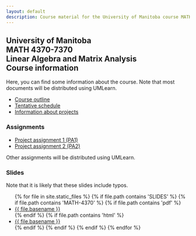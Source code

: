 ```yaml
---
layout: default
description: Course material for the University of Manitoba course MATH 4370-7370, Linear Algebra and Matrix Analysis
---
```


## University of Manitoba <br>MATH 4370-7370<br>Linear Algebra and Matrix Analysis<br>Course information

Here, you can find some information about the course. Note that most documents will be distributed using UMLearn.

- [Course outline](course-outline-2025.html)
- [Tentative schedule](tentative-schedule.html)
- [Information about projects](project-information.html)

### Assignments

- [Project assignment 1 (PA1)](/assets/pdf/MATH-4370-7370-F2025-PA1.pdf)
- [Project assignment 2 (PA2)](/assets/pdf/MATH-4370-7370-F2025-PA2.pdf)

Other assignments will be distributed using UMLearn.

### Slides

Note that it is likely that these slides include typos.

<ul>
{% for file in site.static_files %}
  {% if file.path contains 'SLIDES' %}
    {% if file.path contains 'MATH-4370' %}
      {% if file.path contains 'pdf' %}
          <li><a href="https://julien-arino.github.io/math-4370-7370/SLIDES/{{ file.basename }}.pdf">{{ file.basename }}</a></li>
      {% endif %}
      {% if file.path contains 'html' %}
          <li><a href="https://julien-arino.github.io/math-4370-7370/SLIDES/{{ file.basename }}.html">{{ file.basename }}</a></li>
      {% endif %}
    {% endif %}
  {% endif %}
{% endfor %}
</ul>
